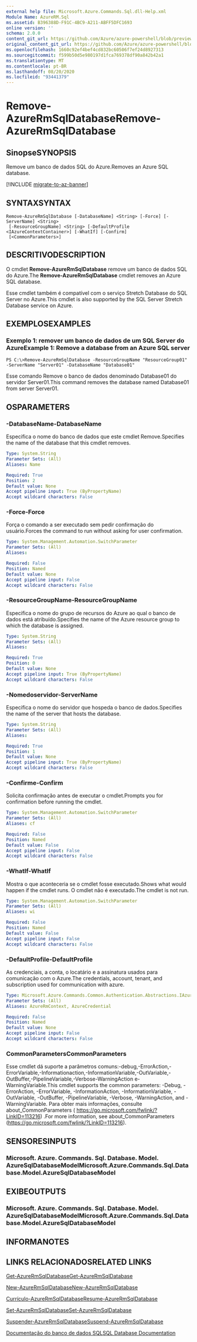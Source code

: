 ```yaml
---
external help file: Microsoft.Azure.Commands.Sql.dll-Help.xml
Module Name: AzureRM.Sql
ms.assetid: B396388D-F91C-4BC9-A211-ABFF5DFC1693
online version: ''
schema: 2.0.0
content_git_url: https://github.com/Azure/azure-powershell/blob/preview/src/ResourceManager/Sql/Commands.Sql/help/Remove-AzureRmSqlDatabase.md
original_content_git_url: https://github.com/Azure/azure-powershell/blob/preview/src/ResourceManager/Sql/Commands.Sql/help/Remove-AzureRmSqlDatabase.md
ms.openlocfilehash: 1660c92ef4bef4cd832bc60506f7ef24d8927313
ms.sourcegitcommit: f599b50d5e980197d1fca769378df90a842b42a1
ms.translationtype: MT
ms.contentlocale: pt-BR
ms.lasthandoff: 08/20/2020
ms.locfileid: "93441379"
---
```

# <span data-ttu-id="ff0b4-101">Remove-AzureRmSqlDatabase</span><span class="sxs-lookup"><span data-stu-id="ff0b4-101">Remove-AzureRmSqlDatabase</span></span>

## <span data-ttu-id="ff0b4-102">Sinopse</span><span class="sxs-lookup"><span data-stu-id="ff0b4-102">SYNOPSIS</span></span>
<span data-ttu-id="ff0b4-103">Remove um banco de dados SQL do Azure.</span><span class="sxs-lookup"><span data-stu-id="ff0b4-103">Removes an Azure SQL database.</span></span>

[!INCLUDE [migrate-to-az-banner](../../includes/migrate-to-az-banner.md)]

## <span data-ttu-id="ff0b4-104">SYNTAX</span><span class="sxs-lookup"><span data-stu-id="ff0b4-104">SYNTAX</span></span>

```
Remove-AzureRmSqlDatabase [-DatabaseName] <String> [-Force] [-ServerName] <String>
 [-ResourceGroupName] <String> [-DefaultProfile <IAzureContextContainer>] [-WhatIf] [-Confirm]
 [<CommonParameters>]
```

## <span data-ttu-id="ff0b4-105">DESCRITIVO</span><span class="sxs-lookup"><span data-stu-id="ff0b4-105">DESCRIPTION</span></span>
<span data-ttu-id="ff0b4-106">O cmdlet **Remove-AzureRmSqlDatabase** remove um banco de dados SQL do Azure.</span><span class="sxs-lookup"><span data-stu-id="ff0b4-106">The **Remove-AzureRmSqlDatabase** cmdlet removes an Azure SQL database.</span></span>

<span data-ttu-id="ff0b4-107">Esse cmdlet também é compatível com o serviço Stretch Database do SQL Server no Azure.</span><span class="sxs-lookup"><span data-stu-id="ff0b4-107">This cmdlet is also supported by the SQL Server Stretch Database service on Azure.</span></span>

## <span data-ttu-id="ff0b4-108">EXEMPLOS</span><span class="sxs-lookup"><span data-stu-id="ff0b4-108">EXAMPLES</span></span>

### <span data-ttu-id="ff0b4-109">Exemplo 1: remover um banco de dados de um SQL Server do Azure</span><span class="sxs-lookup"><span data-stu-id="ff0b4-109">Example 1: Remove a database from an Azure SQL server</span></span>
```
PS C:\>Remove-AzureRmSqlDatabase -ResourceGroupName "ResourceGroup01" -ServerName "Server01" -DatabaseName "Database01"
```

<span data-ttu-id="ff0b4-110">Esse comando Remove o banco de dados denominado Database01 do servidor Server01.</span><span class="sxs-lookup"><span data-stu-id="ff0b4-110">This command removes the database named Database01 from server Server01.</span></span>

## <span data-ttu-id="ff0b4-111">OS</span><span class="sxs-lookup"><span data-stu-id="ff0b4-111">PARAMETERS</span></span>

### <span data-ttu-id="ff0b4-112">-DatabaseName</span><span class="sxs-lookup"><span data-stu-id="ff0b4-112">-DatabaseName</span></span>
<span data-ttu-id="ff0b4-113">Especifica o nome do banco de dados que este cmdlet Remove.</span><span class="sxs-lookup"><span data-stu-id="ff0b4-113">Specifies the name of the database that this cmdlet removes.</span></span>

```yaml
Type: System.String
Parameter Sets: (All)
Aliases: Name

Required: True
Position: 2
Default value: None
Accept pipeline input: True (ByPropertyName)
Accept wildcard characters: False
```

### <span data-ttu-id="ff0b4-114">-Force</span><span class="sxs-lookup"><span data-stu-id="ff0b4-114">-Force</span></span>
<span data-ttu-id="ff0b4-115">Força o comando a ser executado sem pedir confirmação do usuário.</span><span class="sxs-lookup"><span data-stu-id="ff0b4-115">Forces the command to run without asking for user confirmation.</span></span>

```yaml
Type: System.Management.Automation.SwitchParameter
Parameter Sets: (All)
Aliases: 

Required: False
Position: Named
Default value: None
Accept pipeline input: False
Accept wildcard characters: False
```

### <span data-ttu-id="ff0b4-116">-ResourceGroupName</span><span class="sxs-lookup"><span data-stu-id="ff0b4-116">-ResourceGroupName</span></span>
<span data-ttu-id="ff0b4-117">Especifica o nome do grupo de recursos do Azure ao qual o banco de dados está atribuído.</span><span class="sxs-lookup"><span data-stu-id="ff0b4-117">Specifies the name of the Azure resource group to which the database is assigned.</span></span>

```yaml
Type: System.String
Parameter Sets: (All)
Aliases: 

Required: True
Position: 0
Default value: None
Accept pipeline input: True (ByPropertyName)
Accept wildcard characters: False
```

### <span data-ttu-id="ff0b4-118">-Nomedoservidor</span><span class="sxs-lookup"><span data-stu-id="ff0b4-118">-ServerName</span></span>
<span data-ttu-id="ff0b4-119">Especifica o nome do servidor que hospeda o banco de dados.</span><span class="sxs-lookup"><span data-stu-id="ff0b4-119">Specifies the name of the server that hosts the database.</span></span>

```yaml
Type: System.String
Parameter Sets: (All)
Aliases: 

Required: True
Position: 1
Default value: None
Accept pipeline input: True (ByPropertyName)
Accept wildcard characters: False
```

### <span data-ttu-id="ff0b4-120">-Confirme</span><span class="sxs-lookup"><span data-stu-id="ff0b4-120">-Confirm</span></span>
<span data-ttu-id="ff0b4-121">Solicita confirmação antes de executar o cmdlet.</span><span class="sxs-lookup"><span data-stu-id="ff0b4-121">Prompts you for confirmation before running the cmdlet.</span></span>

```yaml
Type: System.Management.Automation.SwitchParameter
Parameter Sets: (All)
Aliases: cf

Required: False
Position: Named
Default value: False
Accept pipeline input: False
Accept wildcard characters: False
```

### <span data-ttu-id="ff0b4-122">-WhatIf</span><span class="sxs-lookup"><span data-stu-id="ff0b4-122">-WhatIf</span></span>
<span data-ttu-id="ff0b4-123">Mostra o que aconteceria se o cmdlet fosse executado.</span><span class="sxs-lookup"><span data-stu-id="ff0b4-123">Shows what would happen if the cmdlet runs.</span></span>
<span data-ttu-id="ff0b4-124">O cmdlet não é executado.</span><span class="sxs-lookup"><span data-stu-id="ff0b4-124">The cmdlet is not run.</span></span>

```yaml
Type: System.Management.Automation.SwitchParameter
Parameter Sets: (All)
Aliases: wi

Required: False
Position: Named
Default value: False
Accept pipeline input: False
Accept wildcard characters: False
```

### <span data-ttu-id="ff0b4-125">-DefaultProfile</span><span class="sxs-lookup"><span data-stu-id="ff0b4-125">-DefaultProfile</span></span>
<span data-ttu-id="ff0b4-126">As credenciais, a conta, o locatário e a assinatura usados para comunicação com o Azure.</span><span class="sxs-lookup"><span data-stu-id="ff0b4-126">The credentials, account, tenant, and subscription used for communication with azure.</span></span>

```yaml
Type: Microsoft.Azure.Commands.Common.Authentication.Abstractions.IAzureContextContainer
Parameter Sets: (All)
Aliases: AzureRmContext, AzureCredential

Required: False
Position: Named
Default value: None
Accept pipeline input: False
Accept wildcard characters: False
```

### <span data-ttu-id="ff0b4-127">CommonParameters</span><span class="sxs-lookup"><span data-stu-id="ff0b4-127">CommonParameters</span></span>
<span data-ttu-id="ff0b4-128">Esse cmdlet dá suporte a parâmetros comuns:-debug,-ErrorAction,-ErrorVariable,-Informationaction,-InformationVariable,-OutVariable,-OutBuffer,-PipelineVariable,-Verbose-WarningAction e-WarningVariable.</span><span class="sxs-lookup"><span data-stu-id="ff0b4-128">This cmdlet supports the common parameters: -Debug, -ErrorAction, -ErrorVariable, -InformationAction, -InformationVariable, -OutVariable, -OutBuffer, -PipelineVariable, -Verbose, -WarningAction, and -WarningVariable.</span></span> <span data-ttu-id="ff0b4-129">Para obter mais informações, consulte about_CommonParameters ( https://go.microsoft.com/fwlink/?LinkID=113216) .</span><span class="sxs-lookup"><span data-stu-id="ff0b4-129">For more information, see about_CommonParameters (https://go.microsoft.com/fwlink/?LinkID=113216).</span></span>

## <span data-ttu-id="ff0b4-130">SENSORES</span><span class="sxs-lookup"><span data-stu-id="ff0b4-130">INPUTS</span></span>

### <span data-ttu-id="ff0b4-131">Microsoft. Azure. Commands. Sql. Database. Model. AzureSqlDatabaseModel</span><span class="sxs-lookup"><span data-stu-id="ff0b4-131">Microsoft.Azure.Commands.Sql.Database.Model.AzureSqlDatabaseModel</span></span>

## <span data-ttu-id="ff0b4-132">EXIBE</span><span class="sxs-lookup"><span data-stu-id="ff0b4-132">OUTPUTS</span></span>

### <span data-ttu-id="ff0b4-133">Microsoft. Azure. Commands. Sql. Database. Model. AzureSqlDatabaseModel</span><span class="sxs-lookup"><span data-stu-id="ff0b4-133">Microsoft.Azure.Commands.Sql.Database.Model.AzureSqlDatabaseModel</span></span>

## <span data-ttu-id="ff0b4-134">INFORMA</span><span class="sxs-lookup"><span data-stu-id="ff0b4-134">NOTES</span></span>

## <span data-ttu-id="ff0b4-135">LINKS RELACIONADOS</span><span class="sxs-lookup"><span data-stu-id="ff0b4-135">RELATED LINKS</span></span>

[<span data-ttu-id="ff0b4-136">Get-AzureRmSqlDatabase</span><span class="sxs-lookup"><span data-stu-id="ff0b4-136">Get-AzureRmSqlDatabase</span></span>](./Get-AzureRmSqlDatabase.md)

[<span data-ttu-id="ff0b4-137">New-AzureRmSqlDatabase</span><span class="sxs-lookup"><span data-stu-id="ff0b4-137">New-AzureRmSqlDatabase</span></span>](./New-AzureRmSqlDatabase.md)

[<span data-ttu-id="ff0b4-138">Currículo-AzureRmSqlDatabase</span><span class="sxs-lookup"><span data-stu-id="ff0b4-138">Resume-AzureRmSqlDatabase</span></span>](./Resume-AzureRmSqlDatabase.md)

[<span data-ttu-id="ff0b4-139">Set-AzureRmSqlDatabase</span><span class="sxs-lookup"><span data-stu-id="ff0b4-139">Set-AzureRmSqlDatabase</span></span>](./Set-AzureRmSqlDatabase.md)

[<span data-ttu-id="ff0b4-140">Suspender-AzureRmSqlDatabase</span><span class="sxs-lookup"><span data-stu-id="ff0b4-140">Suspend-AzureRmSqlDatabase</span></span>](./Suspend-AzureRmSqlDatabase.md)

[<span data-ttu-id="ff0b4-141">Documentação do banco de dados SQL</span><span class="sxs-lookup"><span data-stu-id="ff0b4-141">SQL Database Documentation</span></span>](https://docs.microsoft.com/azure/sql-database/)


